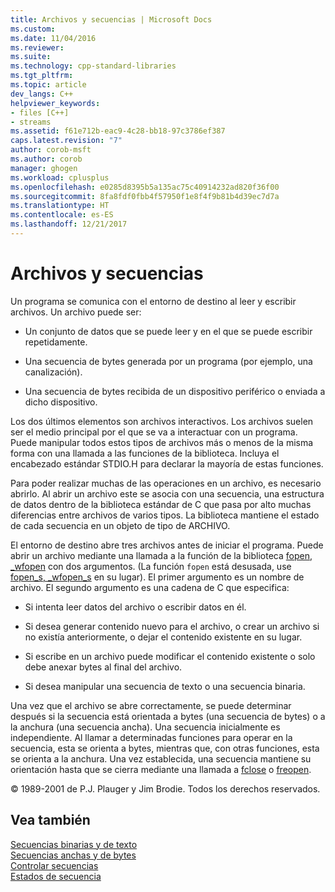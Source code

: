 ```yaml
---
title: Archivos y secuencias | Microsoft Docs
ms.custom: 
ms.date: 11/04/2016
ms.reviewer: 
ms.suite: 
ms.technology: cpp-standard-libraries
ms.tgt_pltfrm: 
ms.topic: article
dev_langs: C++
helpviewer_keywords:
- files [C++]
- streams
ms.assetid: f61e712b-eac9-4c28-bb18-97c3786ef387
caps.latest.revision: "7"
author: corob-msft
ms.author: corob
manager: ghogen
ms.workload: cplusplus
ms.openlocfilehash: e0285d8395b5a135ac75c40914232ad820f36f00
ms.sourcegitcommit: 8fa8fdf0fbb4f57950f1e8f4f9b81b4d39ec7d7a
ms.translationtype: HT
ms.contentlocale: es-ES
ms.lasthandoff: 12/21/2017
---
```

# <a name="files-and-streams"></a>Archivos y secuencias
Un programa se comunica con el entorno de destino al leer y escribir archivos. Un archivo puede ser:  
  
-   Un conjunto de datos que se puede leer y en el que se puede escribir repetidamente.  
  
-   Una secuencia de bytes generada por un programa (por ejemplo, una canalización).  
  
-   Una secuencia de bytes recibida de un dispositivo periférico o enviada a dicho dispositivo.  
  
 Los dos últimos elementos son archivos interactivos. Los archivos suelen ser el medio principal por el que se va a interactuar con un programa. Puede manipular todos estos tipos de archivos más o menos de la misma forma con una llamada a las funciones de la biblioteca. Incluya el encabezado estándar STDIO.H para declarar la mayoría de estas funciones.  
  
 Para poder realizar muchas de las operaciones en un archivo, es necesario abrirlo. Al abrir un archivo este se asocia con una secuencia, una estructura de datos dentro de la biblioteca estándar de C que pasa por alto muchas diferencias entre archivos de varios tipos. La biblioteca mantiene el estado de cada secuencia en un objeto de tipo de ARCHIVO.  
  
 El entorno de destino abre tres archivos antes de iniciar el programa. Puede abrir un archivo mediante una llamada a la función de la biblioteca [fopen, _wfopen](../c-runtime-library/reference/fopen-wfopen.md) con dos argumentos. (La función `fopen` está desusada, use [fopen_s, _wfopen_s](../c-runtime-library/reference/fopen-s-wfopen-s.md) en su lugar). El primer argumento es un nombre de archivo. El segundo argumento es una cadena de C que especifica:  
  
-   Si intenta leer datos del archivo o escribir datos en él.  
  
-   Si desea generar contenido nuevo para el archivo, o crear un archivo si no existía anteriormente, o dejar el contenido existente en su lugar.  
  
-   Si escribe en un archivo puede modificar el contenido existente o solo debe anexar bytes al final del archivo.  
  
-   Si desea manipular una secuencia de texto o una secuencia binaria.  
  
 Una vez que el archivo se abre correctamente, se puede determinar después si la secuencia está orientada a bytes (una secuencia de bytes) o a la anchura (una secuencia ancha). Una secuencia inicialmente es independiente. Al llamar a determinadas funciones para operar en la secuencia, esta se orienta a bytes, mientras que, con otras funciones, esta se orienta a la anchura. Una vez establecida, una secuencia mantiene su orientación hasta que se cierra mediante una llamada a [fclose](../c-runtime-library/reference/fclose-fcloseall.md) o [freopen](../c-runtime-library/reference/freopen-wfreopen.md).  
  
 © 1989-2001 de P.J. Plauger y Jim Brodie. Todos los derechos reservados.  
  
## <a name="see-also"></a>Vea también  
 [Secuencias binarias y de texto](../c-runtime-library/text-and-binary-streams.md)   
 [Secuencias anchas y de bytes](../c-runtime-library/byte-and-wide-streams.md)   
 [Controlar secuencias](../c-runtime-library/controlling-streams.md)   
 [Estados de secuencia](../c-runtime-library/stream-states.md)